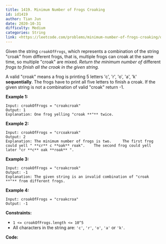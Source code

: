 ```yaml
---
title: 1419. Minimum Number of Frogs Croaking
id: id1419
author: Tian Jun
date: 2020-10-31
difficulty: Medium
categories: String
link: <https://leetcode.com/problems/minimum-number-of-frogs-croaking/description/>
---
```


Given the string `croakOfFrogs`, which represents a combination of the string
"croak" from different frogs, that is, multiple frogs can croak at the same
time, so multiple "croak" are mixed.  _Return the minimum number of_ different
_frogs to finish all the croak in the given string._

A valid "croak" means a frog is printing 5 letters 'c', 'r', 'o', 'a', 'k'
**sequentially**. The frogs have to print all five letters to finish a croak.
If the given string is not a combination of valid "croak" return -1.



**Example 1:**
            
	Input: croakOfFrogs = "croakcroak"    
	Output: 1     
	Explanation: One frog yelling "croak **"** twice.    

**Example 2:**
            
	Input: croakOfFrogs = "crcoakroak"    
	Output: 2     
	Explanation: The minimum number of frogs is two.     The first frog could yell " **cr** c **oak** roak".    The second frog could yell later "cr **c** oak **roak** ".    

**Example 3:**
            
	Input: croakOfFrogs = "croakcrook"    
	Output: -1    
	Explanation: The given string is an invalid combination of "croak **"** from different frogs.    

**Example 4:**
            
	Input: croakOfFrogs = "croakcroa"    
	Output: -1    



**Constraints:**

  * `1 <= croakOfFrogs.length <= 10^5`
  * All characters in the string are: `'c'`, `'r'`, `'o'`, `'a'` or `'k'`.


**Code:**
